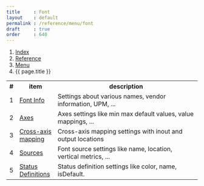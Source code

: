 ```yaml
---
title     : Font
layout    : default
permalink : /reference/menu/font
draft     : true
order     : 640
---
```


<nav aria-label="breadcrumb">
  <ol class="breadcrumb small">
    <li class="breadcrumb-item"><a href="{{ site.url }}">Index</a></li>
    <li class="breadcrumb-item"><a href="{{ site.url }}/reference">Reference</a></li>
    <li class="breadcrumb-item"><a href="{{ site.url }}/reference/menu">Menu</a></li>
    <li class="breadcrumb-item active" aria-current="page">{{ page.title }}</li>
  </ol>
</nav>

<table class='table table-hover'>
<tr>
<th width='5%'>#</th>
<th width='20%'>item</th>
<th width='75%'>description</th>
</tr>
<tr>
<td>1</td>
<td><a href='{{ site.url }}/reference/menu/font/font-info'>Font Info</a></td>
<td>Settings about various names, vendor information, UPM, ...</td>
</tr>
<tr>
<td>2</td>
<td><a href='{{ site.url }}/reference/menu/font/axes'>Axes</a></td>
<td>Axes settings like min max default values, value mappings, ...</td>
</tr>
<tr>
<td>3</td>
<td><a href='{{ site.url }}/reference/menu/font/cross-axis-mapping'>Cross-axis mapping</a></td>
<td>Cross-axis mapping settings with inout and output locations</td>
</tr>
<tr>
<td>4</td>
<td><a href='{{ site.url }}/reference/menu/font/sources'>Sources</a></td>
<td>Font source settings like name, location, vertical metrics, ...</td>
</tr>
<tr>
<td>5</td>
<td><a href='{{ site.url }}/reference/menu/font/status-colors'>Status Definitions</a></td>
<td>Status definition settings like color, name, isDefault.</td>
</tr>
</table>
